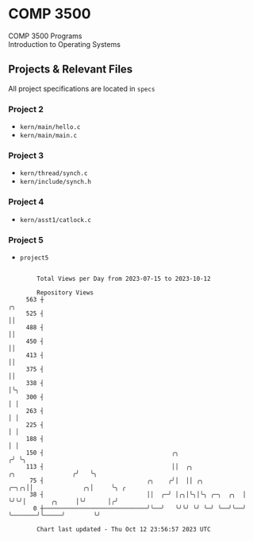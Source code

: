# COMP 3500
COMP 3500 Programs  
Introduction to Operating Systems  
## Projects & Relevant Files
All project specifications are located in `specs`
### Project 2
- `kern/main/hello.c`
- `kern/main/main.c`
### Project 3
- `kern/thread/synch.c`
- `kern/include/synch.h`
### Project 4
- `kern/asst1/catlock.c`
### Project 5
- `project5`

```

        Total Views per Day from 2023-07-15 to 2023-10-12

        Repository Views
     563 ┼                                                                                 ╭╮
     525 ┤                                                                                 ││
     488 ┤                                                                                 ││
     450 ┤                                                                                 ││
     413 ┤                                                                                 ││
     375 ┤                                                                                 ││
     338 ┤                                                                                 │╰╮
     300 ┤                                                                                 │ │
     263 ┤                                                                                 │ │
     225 ┤                                                                                 │ │
     188 ┤                                                                                 │ │
     150 ┤                                    ╭╮                                          ╭╯ ╰╮
     113 ┤                                    ││  ╭╮                   ╭╮                ╭╯   ╰╮
      75 ┤                             ╭╮    ╭╯│  ││ ╭╮           ╭─╮╭╮││              ╭╮│     ╰╮ ╭
      38 ┤                             ││  ╭─╯ │╭╮│╰╮│╰╮ ╭─╮  ╭╮  │ ╰╯╰╯│       ╭╮     │╰╯      │╭╯
       0 ┼─────────────────────────────╯╰──╯   ╰╯╰╯ ╰╯ ╰─╯ ╰──╯╰──╯     ╰───────╯╰─────╯        ╰╯

        Chart last updated - Thu Oct 12 23:56:57 2023 UTC
        
```
